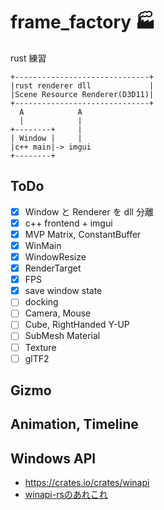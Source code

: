 # frame_factory 🏭
rust 練習

```
+------------------------------+
|rust renderer dll             |
|Scene Resource Renderer(D3D11)|
+------------------------------+
  A            A
  |            |
+--------+     |
| Window |     |
|c++ main|-> imgui
+--------+
```

## ToDo

* [x] Window と Renderer を dll 分離
* [x] c++ frontend + imgui
* [x] MVP Matrix, ConstantBuffer
* [x] WinMain
* [x] WindowResize
* [x] RenderTarget
* [x] FPS
* [x] save window state
* [ ] docking
* [ ] Camera, Mouse
* [ ] Cube, RightHanded Y-UP
* [ ] SubMesh Material
* [ ] Texture
* [ ] glTF2

## Gizmo
## Animation, Timeline

## Windows API

* https://crates.io/crates/winapi
* [winapi-rsのあれこれ](https://qiita.com/LNSEAB/items/88056dfd74a50676dec0)
